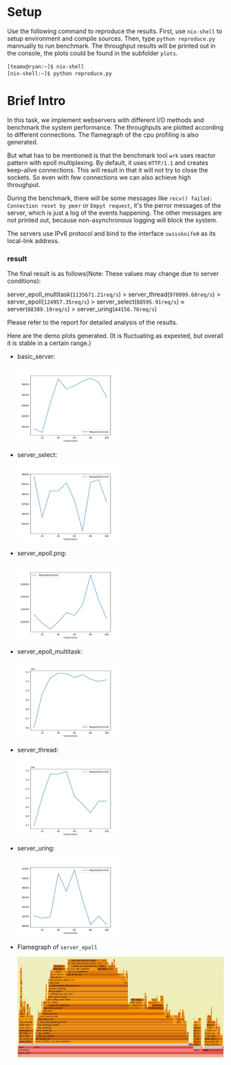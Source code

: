 # Setup #

Use the following command to reproduce the results. First, use `nix-shell` to setup environment and compile sources. Then, type `python reproduce.py` mannually to run benchmark. The throughput results will be printed out in the console, the plots could be found in the subfolder `plots`.

```console
[teamx@ryan:~]$ nix-shell
[nix-shell:~]$ python reproduce.py
```


# Brief Intro

In this task, we implement webservers with different I/O methods and benchmark the system performance.
The throughputs are plotted according to different connections. The flamegraph of the cpu profiling is also generated.

But what has to be mentioned is that the benchmark tool `wrk` uses reactor pattern with epoll multiplexing. By default, it uses `HTTP/1.1` and creates keep-alive connections. This will result in that it will not try to close the sockets. So even with few connections we can also achieve high throughput.

During the benchmark, there will be some messages like `recv() failed: Connection reset by peer` or `Empyt request`, it's the perror messages of the server, which is just a log of the events happening. The other messages are not printed out, because non-asynchronous logging will block the system.

The servers use IPv6 protocol and bind to the interface `swissknife0` as its local-link address.

### result

The final result is as follows(Note: These values may change due to server conditions):

server_epoll_multitask(`1135671.21req/s`) > server_thread(`970999.68req/s`) > server_epoll(`124957.35req/s`) > server_select(`88595.91req/s`) ≈ server(`88389.19req/s`) > server_uring(`44156.76req/s`)

Please refer to the report for detailed analysis of the results.

Here are the demo plots generated. (It is fluctuating as expexted, but overall it is stable in a certain range.)

- basic_server:
 
  <img src="./demo/server.png" width="50%" height="50%">

- server_select:

  <img src="./demo/server_select.png" width="50%" height="50%">

- server_epoll.png:
 
  <img src="./demo/server_epoll.png" width="50%" height="50%">

- server_epoll_multitask:
 
  <img src="./demo/server_epoll_multitask.png" width="50%" height="50%">

- server_thread: 

  <img src="./demo/server_thread.png" width="50%" height="50%">

- server_uring:
  
  <img src="./demo/server_uring.png" width="50%" height="50%">

- Flamegraph of `server_epoll`

  ![epoll_flamegraph](./demo/epoll_flamegragh.png)
